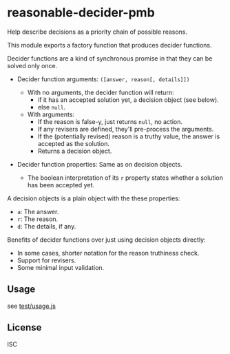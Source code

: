 ﻿
<!--#echo json="package.json" key="name" underline="=" -->
reasonable-decider-pmb
======================
<!--/#echo -->

<!--#echo json="package.json" key="description" -->
Help describe decisions as a priority chain of possible reasons.
<!--/#echo -->


This module exports a factory function that produces decider functions.

Decider functions are a kind of synchronous promise in that they can be
solved only once.

  * Decider function arguments: `([answer, reason[, details]])`
    * With no arguments, the decider function will return:
      * if it has an accepted solution yet, a decision object (see below).
      * else `null`.
    * With arguments:
      * If the reason is false-y, just returns `null`, no action.
      * If any revisers are defined, they'll pre-process the arguments.
      * If the (potentially revised) reason is a truthy value,
        the answer is accepted as the solution.
      * Returns a decision object.

  * Decider function properties: Same as on decision objects.
    * The boolean interpretation of its `r` property states whether
      a solution has been accepted yet.


A decision objects is a plain object with the these properties:
  * `a`: The answer.
  * `r`: The reason.
  * `d`: The details, if any.


Benefits of decider functions over just using decision objects directly:
  * In some cases, shorter notation for the reason truthiness check.
  * Support for revisers.
  * Some minimal input validation.



Usage
-----
see [test/usage.js](test/usage.js)

<!--!#include file="test/usage.js" start="  //#u" stop="  //#r"
  outdent="  " code="javascript" -->
<!--/include-->


<!--#toc stop="scan" -->


License
-------
<!--#echo json="package.json" key=".license" -->
ISC
<!--/#echo -->
